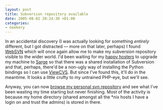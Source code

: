 ```yaml
---
layout: post
title: Subversion repository available
date: 2005-08-02 20:24:30 +01:00
categories:
- Geekery
---
```

In an accidental discovery (I was actually looking for something <em>entirely</em> different, but I got distracted &mdash; more on that later, perhaps) I found [WebSVN](http://websvn.tigris.org/) which will once again allow me to make my subversion repository visible to the wider world.  I'd been waiting for my [happy hosters](http://www.dreamhost.com/r.cgi?wossname) to upgrade my machine to [Sarge](http://www.debian.org/releases/stable/) so that there was a shared installation of Subversion and that, perhaps, there'd be a non-ugly way of installing the Python bindings so I can use [ViewCVS](http://viewcvs.sourceforge.net/).  But since I've found this, it'll do in the meantime.  It looks a little crufty to my untrained PHP-eye, but we'll see.

Anyway, you can now [browse my personal svn repository](http://woss.name/svn/) and see what I've been wasting my time starting but never finishing.  Most of the activity is because my home directory (shared amongst all the \*nix hosts I have a login on and trust the admins) is stored in there.
